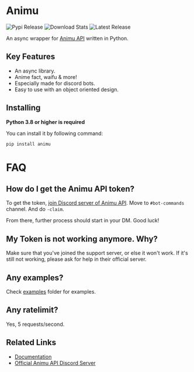 # Animu

![Pypi Release](https://img.shields.io/pypi/v/animu.svg?style=for-the-badge&logo=pypi&color=yellowgreen&logoColor=white)
![Download Stats](https://img.shields.io/pypi/dm/animu?color=blueviolet&logo=pypi&logoColor=white&style=for-the-badge)
![Latest Release](https://img.shields.io/github/v/release/eitozx/animu?include_prereleases&label=Latest%20Release&logo=github&sort=semver&style=for-the-badge&logoColor=white)

An async wrapper for [Animu API](https://animu.ml/) written in Python.

## Key Features
- An async library.
- Anime fact, waifu & more!
- Especially made for discord bots.
- Easy to use with an object oriented design.


## Installing

**Python 3.8 or higher is required**

You can install it by following command:

```cmd
pip install animu
```


# FAQ

## How do I get the Animu API token?
To get the token, [join Discord server of Animu API](https://discord.gg/yyW389c). Move to `#bot-commands` channel. And do `-claim`. 

From there, further process should start in your DM. Good luck!

## My Token is not working anymore. Why?
Make sure that you've joined the support server, or else it won't work. If it's still not working, please ask for help in their official server.

## Any examples?
Check [examples](https://github.com/EitoZX/Animu/tree/master/examples) folder for examples.

## Any ratelimit?
Yes, 5 requests/second.

## Related Links

- [Documentation](https://github.com/EitoZX/Animu/blob/master/DOCUMENTATION.md)
- [Official Animu API Discord Server](https://discord.gg/yyW389c)
